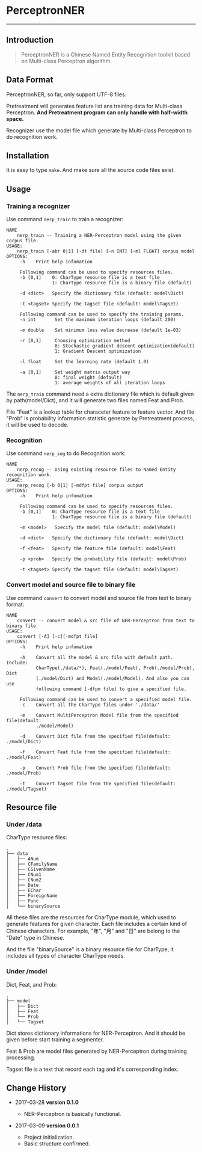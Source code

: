 # PerceptronNER

---

## Introduction

> PerceptronNER is a Chinese Named Entity Recognition toolkit based on Multi-class Perceptron algorithm.

## Data Format

PerceptronNER, so far, only support UTF-8 files.

Pretreatment will generates feature list ans training data for Multi-class Perceptron. **And Pretreatment program can only handle with half-width space.**

Recognizer use the model file which generate by Multi-class Perceptron to do recognition work.

## Installation

It is easy to type `make`. And make sure all the source code files exist.

## Usage

### Training a recognizer

Use command `nerp_train` to train a recognizer:

```shell
NAME
    nerp_train -- Training a NER-Perceptron model using the given corpus file.
USAGE:
    nerp_train [-abr 0|1] [-dt file] [-n INT] [-ml FLOAT] corpus model
OPTIONS:
     -h    Print help infomation

     Following command can be used to specify resources files.
     -b [0,1]    0: CharType resource file is a text file
                 1: CharType resource file is a binary file (default)

     -d <dict>   Specify the dictionary file (default: model\Dict)

     -t <tagset> Specify the tagset file (default: model\Tagset)

     Following command can be used to specify the training params.
     -n int       Set the maximum iteration loops (default 200)

     -m double    Set minimum loss value decrease (default 1e-03)

     -r [0,1]     Choosing optimization method
                  0: Stochastic gradient descent optimization(default)
                  1: Gradient Descent optimization

     -l float     Set the learning rate (default 1.0)

     -a [0,1]     Set weight matrix output way
                  0: final weight (default)
                  1: average weights of all iteration loops
```

The `nerp_train` command need a extra dictionary file which is default given by path(model/Dict), and it will generate two files named Feat and Prob. 

File "Feat" is a lookup table for characeter feature to feature vector. And file "Prob" is probability information statistic generate by Pretreatment process, it will be used to decode.

### Recognition

Use command `nerp_seg` to do Recognition work:

```shell
NAME
    nerp_recog -- Using existing resource files to Named Entity recognition work.
USAGE:
    nerp_recog [-b 0|1] [-mdfpt file] corpus output
OPTIONS:
     -h    Print help infomation

     Following command can be used to specify resources files.
     -b [0,1]    0: CharType resource file is a text file
                 1: CharType resource file is a binary file (default)

     -m <model>   Specify the model file (default: model\Model)

     -d <dict>   Specify the dictionary file (default: model\Dict)

     -f <feat>   Specify the feature file (default: model\Feat)

     -p <prob>   Specify the probability file (default: model\Prob)

     -t <tagset> Specify the tagset file (default: model\Tagset)
```

### Convert model and source file to binary file

Use command `convert` to convert model and source file from text to binary format:

```shell
NAME
    convert -- convert model & src file of NER-Perceptron from text to binary file
USAGE:
    convert [-A] [-c][-mdfpt file]
OPTIONS:
     -h    Print help infomation

     -A    Convert all the model & src file with default path. Include:
           CharType(./data/*), Feat(./model/Feat), Prob(./model/Prob), Dict
           (./model/Dict) and Model(./model/Model). And also you can use
           following command [-dfpm file] to give a specified file.

     Following command can be used to convert a specified model file.
     -c    Convert all the CharType files under './data/'

     -m    Convert MultiPerceptron Model file from the specified file(default:
           ./model/Model)

     -d    Convert Dict file from the specified file(default: ./model/Dict)

     -f    Convert Feat file from the specified file(default: ./model/Feat)

     -p    Convert Prob file from the specified file(default: ./model/Prob)

     -t    Convert Tagset file from the specified file(default: ./model/Tagset)
```

## Resource file

### Under /data

CharType resource files:

	.
	├── data
	│   ├── ANum
	│   ├── CFamilyName
	│   ├── CGivenName
	│   ├── CNum1
	│   ├── CNum2
	│   ├── Date
	│   ├── EChar
	│   ├── ForeignName
	│   ├── Punc
	│   └── binarySource

All these files are the resources for CharType module, which used to generate features for given character. Each file includes a certain kind of Chinese characters. For example, "年", "月" and "日" are belong to the "Date" type in Chinese.

And the file "binarySource" is a binary resource file for CharType, it includes all types of character CharType needs.

### Under /model

Dict, Feat, and Prob:

	.
	├── model
	│   ├── Dict
	│   ├── Feat
	│   └── Prob
	│   └── Tagset

Dict stores dictionary informations for NER-Perceptron. And it should be given before start training a segmenter.

Feat & Prob are model files generated by NER-Perceptron during training processing.

Tagset file is a text that record each tag and it's corresponding index.


## Change History

- 2017-03-28 **version 0.1.0**
  - NER-Perceptron is basically functional.

- 2017-03-09 **version 0.0.1**
  - Project initialization.
  - Basic structure confirmed.
